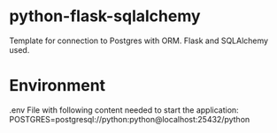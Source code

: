 # python-flask-sqlalchemy
 Template for connection to Postgres with ORM. Flask and SQLAlchemy used.

# Environment
.env File with following content needed to start the application:
POSTGRES=postgresql://python:python@localhost:25432/python
